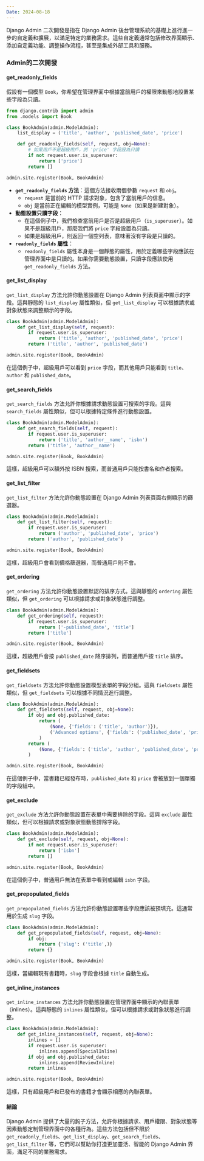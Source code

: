 ```yaml
---
Date: 2024-08-18
---
```

Django Admin 二次開發是指在 Django Admin 後台管理系統的基礎上進行進一步的自定義和擴展，以滿足特定的業務需求。這些自定義通常包括修改界面顯示、添加自定義功能、調整操作流程，甚至是集成外部工具和服務。
### Admin的二次開發
#### get_readonly_fields
假設有一個模型 `Book`，你希望在管理界面中根據當前用戶的權限來動態地設置某些字段為只讀。

```python
from django.contrib import admin
from .models import Book

class BookAdmin(admin.ModelAdmin):
    list_display = ('title', 'author', 'published_date', 'price')

    def get_readonly_fields(self, request, obj=None):
        # 如果用戶不是超級用戶，將 'price' 字段設為只讀
        if not request.user.is_superuser:
            return ['price']
        return []

admin.site.register(Book, BookAdmin)
```

- **`get_readonly_fields` 方法**：這個方法接收兩個參數 `request` 和 `obj`。
    - `request` 是當前的 HTTP 請求對象，包含了當前用戶的信息。
    - `obj` 是當前正在編輯的模型實例，可能是 `None`（如果是新建對象）。
- **動態設置只讀字段**：
    - 在這個例子中，我們檢查當前用戶是否是超級用戶（`is_superuser`）。如果不是超級用戶，那麼我們將 `price` 字段設置為只讀。
    - 如果是超級用戶，則返回一個空列表，意味著沒有字段是只讀的。
- **`readonly_fields` 屬性**：
    - `readonly_fields` 屬性本身是一個靜態的屬性，用於定義哪些字段應該在管理界面中是只讀的。如果你需要動態設置，只讀字段應該使用 `get_readonly_fields` 方法。
#### get_list_display
`get_list_display` 方法允許你動態設置在 Django Admin 列表頁面中顯示的字段。這與靜態的 `list_display` 屬性類似，但 `get_list_display` 可以根據請求或對象狀態來調整顯示的字段。

```python
class BookAdmin(admin.ModelAdmin):
    def get_list_display(self, request):
        if request.user.is_superuser:
            return ('title', 'author', 'published_date', 'price')
        return ('title', 'author', 'published_date')

admin.site.register(Book, BookAdmin)
```

在這個例子中，超級用戶可以看到 `price` 字段，而其他用戶只能看到 `title`、`author` 和 `published_date`。
#### get_search_fields
`get_search_fields` 方法允許你根據請求動態設置可搜索的字段。這與 `search_fields` 屬性類似，但可以根據特定條件進行動態設置。

```python
class BookAdmin(admin.ModelAdmin):
    def get_search_fields(self, request):
        if request.user.is_superuser:
            return ('title', 'author__name', 'isbn')
        return ('title', 'author__name')

admin.site.register(Book, BookAdmin)
```

這樣，超級用戶可以額外按 ISBN 搜索，而普通用戶只能按書名和作者搜索。
#### get_list_filter
`get_list_filter` 方法允許你動態設置在 Django Admin 列表頁面右側顯示的篩選器。

```python
class BookAdmin(admin.ModelAdmin):
    def get_list_filter(self, request):
        if request.user.is_superuser:
            return ('author', 'published_date', 'price')
        return ('author', 'published_date')

admin.site.register(Book, BookAdmin)
```

這樣，超級用戶會看到價格篩選器，而普通用戶則不會。
#### get_ordering
`get_ordering` 方法允許你動態設置默認的排序方式。這與靜態的 `ordering` 屬性類似，但 `get_ordering` 可以根據請求或對象狀態進行調整。

```python
class BookAdmin(admin.ModelAdmin):
    def get_ordering(self, request):
        if request.user.is_superuser:
            return ['-published_date', 'title']
        return ['title']

admin.site.register(Book, BookAdmin)
```

這樣，超級用戶會按 `published_date` 降序排列，而普通用戶按 `title` 排序。
#### get_fieldsets
`get_fieldsets` 方法允許你動態設置模型表單的字段分組。這與 `fieldsets` 屬性類似，但 `get_fieldsets` 可以根據不同情況進行調整。

```python
class BookAdmin(admin.ModelAdmin):
    def get_fieldsets(self, request, obj=None):
        if obj and obj.published_date:
            return (
                (None, {'fields': ('title', 'author')}),
                ('Advanced options', {'fields': ('published_date', 'price')}),
            )
        return (
            (None, {'fields': ('title', 'author', 'published_date', 'price')}),
        )

admin.site.register(Book, BookAdmin)
```

在這個例子中，當書籍已經發布時，`published_date` 和 `price` 會被放到一個單獨的字段組中。
#### get_exclude
`get_exclude` 方法允許你動態設置在表單中需要排除的字段。這與 `exclude` 屬性類似，但可以根據請求或對象狀態動態排除字段。

```python
class BookAdmin(admin.ModelAdmin):
    def get_exclude(self, request, obj=None):
        if not request.user.is_superuser:
            return ['isbn']
        return []

admin.site.register(Book, BookAdmin)
```

在這個例子中，普通用戶無法在表單中看到或編輯 `isbn` 字段。
#### get_prepopulated_fields
`get_prepopulated_fields` 方法允許你動態設置哪些字段應該被預填充。這通常用於生成 `slug` 字段。

```python
class BookAdmin(admin.ModelAdmin):
    def get_prepopulated_fields(self, request, obj=None):
        if obj:
            return {'slug': ('title',)}
        return {}

admin.site.register(Book, BookAdmin)
```

這樣，當編輯現有書籍時，`slug` 字段會根據 `title` 自動生成。
#### get_inline_instances
`get_inline_instances` 方法允許你動態設置在管理界面中顯示的內聯表單（inlines）。這與靜態的 `inlines` 屬性類似，但可以根據請求或對象狀態進行調整。

```python
class BookAdmin(admin.ModelAdmin):
    def get_inline_instances(self, request, obj=None):
        inlines = []
        if request.user.is_superuser:
            inlines.append(SpecialInline)
        if obj and obj.published_date:
            inlines.append(ReviewInline)
        return inlines

admin.site.register(Book, BookAdmin)
```

這樣，只有超級用戶和已發布的書籍才會顯示相應的內聯表單。

#### 結論
Django Admin 提供了大量的鉤子方法，允許你根據請求、用戶權限、對象狀態等因素動態定制管理界面中的各種行為。這些方法包括但不限於 `get_readonly_fields`、`get_list_display`、`get_search_fields`、`get_list_filter` 等，它們可以幫助你打造更加靈活、智能的 Django Admin 界面，滿足不同的業務需求。